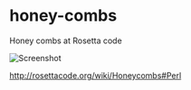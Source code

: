 honey-combs
===========

Honey combs at Rosetta code

![Screenshot](https://raw.github.com/choroba/honey-combs/master/honeycombs-perl.png)

http://rosettacode.org/wiki/Honeycombs#Perl
